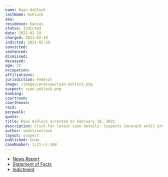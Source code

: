 ```yaml
---
name: Ryan Ashlock
lastName: Ashlock
aka:
residence: Kansas
status: Indicted
date: 2021-02-18
charged: 2021-02-18
indicted: 2021-02-26
convicted: 
sentenced: 
dismissed: 
deceased:
age: 22
occupation:
affiliations:
jurisdiction: Federal
image: /images/preview/ryan-ashlock.png
suspect: ryan-ashlock.png
booking:
courtroom:
courthouse:
raid:
perpwalk:
quote:
title: Ryan Ashlock arrested on February 18, 2021
description: Click for latest case details. Suspects innocent until proven guilty.
author: seditiontrack
layout: suspect
published: true
caseNumber: 1:21-cr-160
---
```

- [News Report](https://www.wral.com/kansas-man-linked-to-proud-boys-arrested-in-capitol-riot/19540752/)
- [Statement of Facts](https://www.justice.gov/usao-dc/case-multi-defendant/file/1371281/download)
- [Indictment](https://www.justice.gov/usao-dc/case-multi-defendant/file/1377826/download)
